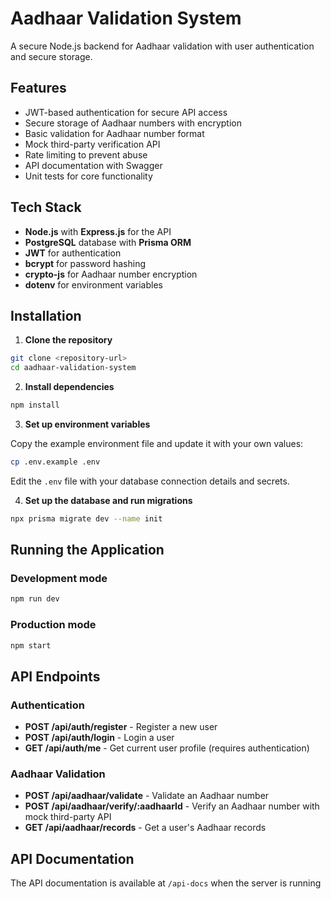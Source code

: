 
# Aadhaar Validation System

A secure Node.js backend for Aadhaar validation with user authentication and secure storage.

## Features

- JWT-based authentication for secure API access
- Secure storage of Aadhaar numbers with encryption
- Basic validation for Aadhaar number format
- Mock third-party verification API
- Rate limiting to prevent abuse
- API documentation with Swagger
- Unit tests for core functionality

## Tech Stack

- **Node.js** with **Express.js** for the API
- **PostgreSQL** database with **Prisma ORM**
- **JWT** for authentication
- **bcrypt** for password hashing
- **crypto-js** for Aadhaar number encryption
- **dotenv** for environment variables

## Installation

1. **Clone the repository**

```bash
git clone <repository-url>
cd aadhaar-validation-system
```

2. **Install dependencies**

```bash
npm install
```

3. **Set up environment variables**

Copy the example environment file and update it with your own values:

```bash
cp .env.example .env
```

Edit the `.env` file with your database connection details and secrets.

4. **Set up the database and run migrations**

```bash
npx prisma migrate dev --name init
```

## Running the Application

### Development mode

```bash
npm run dev
```

### Production mode

```bash
npm start
```

## API Endpoints

### Authentication

- **POST /api/auth/register** - Register a new user
- **POST /api/auth/login** - Login a user
- **GET /api/auth/me** - Get current user profile (requires authentication)

### Aadhaar Validation

- **POST /api/aadhaar/validate** - Validate an Aadhaar number
- **POST /api/aadhaar/verify/:aadhaarId** - Verify an Aadhaar number with mock third-party API
- **GET /api/aadhaar/records** - Get a user's Aadhaar records

## API Documentation

The API documentation is available at `/api-docs` when the server is running